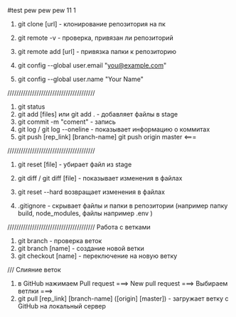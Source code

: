 #test pew pew pew 11 1

1. git clone [url] - клонирование репозитория на пк
2. git remote -v - проверка, привязан ли репозиторий
3. git remote add [url] - привязка папки к репозиторию

4. git config --global user.email "you@example.com"
5. git config --global user.name "Your Name"

///////////////////////////////////////

1. git status
2. git add [files] или git add . - добавляет файлы в stage
3. git commit -m "coment" - запись
4. git log / git log --oneline - показывает информацию о коммитах
5. git push [rep_link] [branch-name]
   git push origin master <===

///////////////////////////////////////

1. git reset [file] - убирает файл из stage
2. git diff / git diff [file] - показывает изменения в файлах
3. git reset --hard возвращает изменения в файлах

4. .gitignore - скрывает файлы и папки в репозитории (например папку build, node_modules, файлы например .env )

/////////////////////////////////////// Работа с ветками

1. git branch - проверка веток
2. git branch [name] - создание новой ветки
3. git checkout [name] - переключение на новую ветку

/// Cлияние веток

1.  в GitHub нажимаем Pull request ===> New pull request ===> Выбираем ветлки ===>
2.  git pull [rep_link] [branch-name] ([origin] [master]) - загружает ветку с GitHub на локальный сервер
